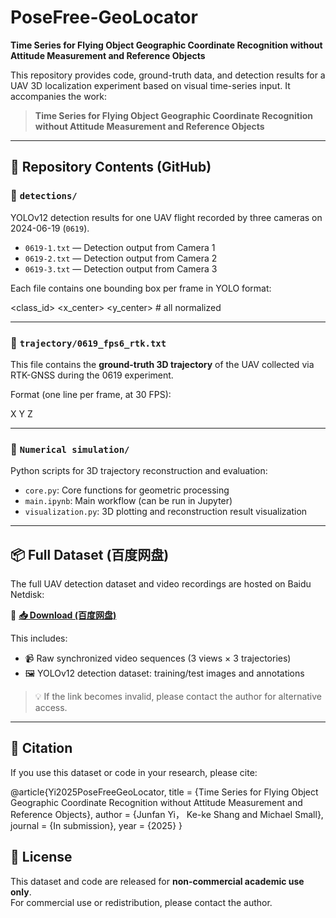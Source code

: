 # PoseFree-GeoLocator

**Time Series for Flying Object Geographic Coordinate Recognition without Attitude Measurement and Reference Objects**

This repository provides code, ground-truth data, and detection results for a UAV 3D localization experiment based on visual time-series input. It accompanies the work:

> **Time Series for Flying Object Geographic Coordinate Recognition without Attitude Measurement and Reference Objects**  

---

## 📁 Repository Contents (GitHub)

### 🔹 `detections/`
YOLOv12 detection results for one UAV flight recorded by three cameras on 2024-06-19 (`0619`).

- `0619-1.txt` — Detection output from Camera 1  
- `0619-2.txt` — Detection output from Camera 2  
- `0619-3.txt` — Detection output from Camera 3  

Each file contains one bounding box per frame in YOLO format:

<class_id> <x_center> <y_center>    # all normalized

---

### 🔹 `trajectory/0619_fps6_rtk.txt`
This file contains the **ground-truth 3D trajectory** of the UAV collected via RTK-GNSS during the 0619 experiment.

Format (one line per frame, at 30 FPS):

X Y Z

---

### 🔹 `Numerical simulation/`
Python scripts for 3D trajectory reconstruction and evaluation:

- `core.py`: Core functions for geometric processing
- `main.ipynb`: Main workflow (can be run in Jupyter)
- `visualization.py`: 3D plotting and reconstruction result visualization

---

## 📦 Full Dataset (百度网盘)

The full UAV detection dataset and video recordings are hosted on Baidu Netdisk:

🔗 **[📥 Download (百度网盘)](https://pan.baidu.com/s/1iZbWehjIdt9_IRope5tQ3g)**  

This includes:

- 📹 Raw synchronized video sequences (3 views × 3 trajectories)
- 🖼️ YOLOv12 detection dataset: training/test images and annotations

> 💡 If the link becomes invalid, please contact the author for alternative access.

---

## 📄 Citation

If you use this dataset or code in your research, please cite:

@article{Yi2025PoseFreeGeoLocator,
title   = {Time Series for Flying Object Geographic Coordinate Recognition without Attitude Measurement and Reference Objects},
author  = {Junfan Yi， Ke-ke Shang and Michael Small},
journal = {In submission},
year    = {2025}
}
## 🔖 License

This dataset and code are released for **non-commercial academic use only**.  
For commercial use or redistribution, please contact the author.